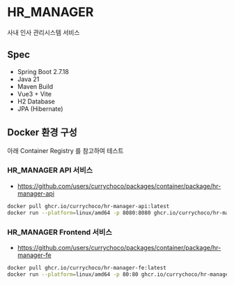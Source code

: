 # HR_MANAGER
사내 인사 관리시스템 서비스

## Spec
- Spring Boot 2.7.18
- Java 21
- Maven Build
- Vue3 + Vite
- H2 Database
- JPA (Hibernate)

## Docker 환경 구성
아래 Container Registry 를 참고하여 테스트

### HR_MANAGER API 서비스
- https://github.com/users/currychoco/packages/container/package/hr-manager-api
``` bash
docker pull ghcr.io/currychoco/hr-manager-api:latest
docker run --platform=linux/amd64 -p 8080:8080 ghcr.io/currychoco/hr-manager-api:latest
```

### HR_MANAGER Frontend 서비스
- https://github.com/users/currychoco/packages/container/package/hr-manager-fe
``` bash
docker pull ghcr.io/currychoco/hr-manager-fe:latest
docker run --platform=linux/amd64 -p 80:80 ghcr.io/currychoco/hr-manager-fe:latest
```
